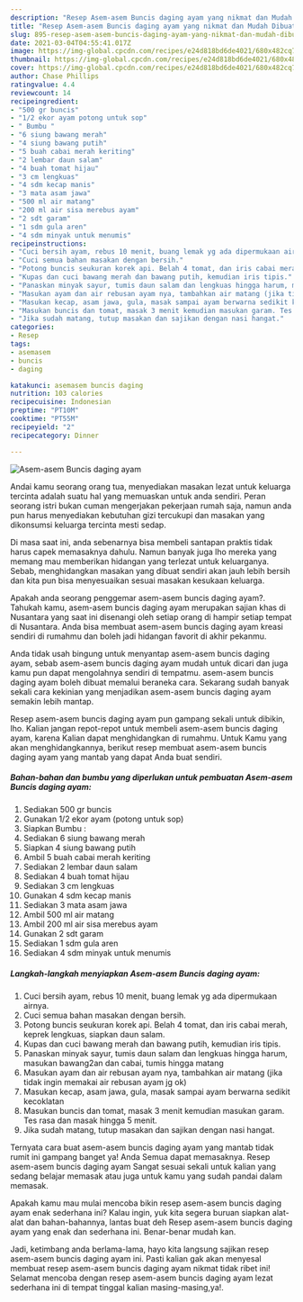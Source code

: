 ```yaml
---
description: "Resep Asem-asem Buncis daging ayam yang nikmat dan Mudah Dibuat"
title: "Resep Asem-asem Buncis daging ayam yang nikmat dan Mudah Dibuat"
slug: 895-resep-asem-asem-buncis-daging-ayam-yang-nikmat-dan-mudah-dibuat
date: 2021-03-04T04:55:41.017Z
image: https://img-global.cpcdn.com/recipes/e24d818bd6de4021/680x482cq70/asem-asem-buncis-daging-ayam-foto-resep-utama.jpg
thumbnail: https://img-global.cpcdn.com/recipes/e24d818bd6de4021/680x482cq70/asem-asem-buncis-daging-ayam-foto-resep-utama.jpg
cover: https://img-global.cpcdn.com/recipes/e24d818bd6de4021/680x482cq70/asem-asem-buncis-daging-ayam-foto-resep-utama.jpg
author: Chase Phillips
ratingvalue: 4.4
reviewcount: 14
recipeingredient:
- "500 gr buncis"
- "1/2 ekor ayam potong untuk sop"
- " Bumbu "
- "6 siung bawang merah"
- "4 siung bawang putih"
- "5 buah cabai merah keriting"
- "2 lembar daun salam"
- "4 buah tomat hijau"
- "3 cm lengkuas"
- "4 sdm kecap manis"
- "3 mata asam jawa"
- "500 ml air matang"
- "200 ml air sisa merebus ayam"
- "2 sdt garam"
- "1 sdm gula aren"
- "4 sdm minyak untuk menumis"
recipeinstructions:
- "Cuci bersih ayam, rebus 10 menit, buang lemak yg ada dipermukaan airnya."
- "Cuci semua bahan masakan dengan bersih."
- "Potong buncis seukuran korek api. Belah 4 tomat, dan iris cabai merah, keprek lengkuas, siapkan daun salam."
- "Kupas dan cuci bawang merah dan bawang putih, kemudian iris tipis."
- "Panaskan minyak sayur, tumis daun salam dan lengkuas hingga harum, masukan bawang2an dan cabai, tumis hingga matang"
- "Masukan ayam dan air rebusan ayam nya, tambahkan air matang (jika tidak ingin memakai air rebusan ayam jg ok)"
- "Masukan kecap, asam jawa, gula, masak sampai ayam berwarna sedikit kecoklatan"
- "Masukan buncis dan tomat, masak 3 menit kemudian masukan garam. Tes rasa dan masak hingga 5 menit."
- "Jika sudah matang, tutup masakan dan sajikan dengan nasi hangat."
categories:
- Resep
tags:
- asemasem
- buncis
- daging

katakunci: asemasem buncis daging 
nutrition: 103 calories
recipecuisine: Indonesian
preptime: "PT10M"
cooktime: "PT55M"
recipeyield: "2"
recipecategory: Dinner

---
```



![Asem-asem Buncis daging ayam](https://img-global.cpcdn.com/recipes/e24d818bd6de4021/680x482cq70/asem-asem-buncis-daging-ayam-foto-resep-utama.jpg)

Andai kamu seorang orang tua, menyediakan masakan lezat untuk keluarga tercinta adalah suatu hal yang memuaskan untuk anda sendiri. Peran seorang istri bukan cuman mengerjakan pekerjaan rumah saja, namun anda pun harus menyediakan kebutuhan gizi tercukupi dan masakan yang dikonsumsi keluarga tercinta mesti sedap.

Di masa  saat ini, anda sebenarnya bisa membeli santapan praktis tidak harus capek memasaknya dahulu. Namun banyak juga lho mereka yang memang mau memberikan hidangan yang terlezat untuk keluarganya. Sebab, menghidangkan masakan yang dibuat sendiri akan jauh lebih bersih dan kita pun bisa menyesuaikan sesuai masakan kesukaan keluarga. 



Apakah anda seorang penggemar asem-asem buncis daging ayam?. Tahukah kamu, asem-asem buncis daging ayam merupakan sajian khas di Nusantara yang saat ini disenangi oleh setiap orang di hampir setiap tempat di Nusantara. Anda bisa membuat asem-asem buncis daging ayam kreasi sendiri di rumahmu dan boleh jadi hidangan favorit di akhir pekanmu.

Anda tidak usah bingung untuk menyantap asem-asem buncis daging ayam, sebab asem-asem buncis daging ayam mudah untuk dicari dan juga kamu pun dapat mengolahnya sendiri di tempatmu. asem-asem buncis daging ayam boleh dibuat memalui beraneka cara. Sekarang sudah banyak sekali cara kekinian yang menjadikan asem-asem buncis daging ayam semakin lebih mantap.

Resep asem-asem buncis daging ayam pun gampang sekali untuk dibikin, lho. Kalian jangan repot-repot untuk membeli asem-asem buncis daging ayam, karena Kalian dapat menghidangkan di rumahmu. Untuk Kamu yang akan menghidangkannya, berikut resep membuat asem-asem buncis daging ayam yang mantab yang dapat Anda buat sendiri.

<!--inarticleads1-->

##### Bahan-bahan dan bumbu yang diperlukan untuk pembuatan Asem-asem Buncis daging ayam:

1. Sediakan 500 gr buncis
1. Gunakan 1/2 ekor ayam (potong untuk sop)
1. Siapkan  Bumbu :
1. Sediakan 6 siung bawang merah
1. Siapkan 4 siung bawang putih
1. Ambil 5 buah cabai merah keriting
1. Sediakan 2 lembar daun salam
1. Sediakan 4 buah tomat hijau
1. Sediakan 3 cm lengkuas
1. Gunakan 4 sdm kecap manis
1. Sediakan 3 mata asam jawa
1. Ambil 500 ml air matang
1. Ambil 200 ml air sisa merebus ayam
1. Gunakan 2 sdt garam
1. Sediakan 1 sdm gula aren
1. Sediakan 4 sdm minyak untuk menumis




<!--inarticleads2-->

##### Langkah-langkah menyiapkan Asem-asem Buncis daging ayam:

1. Cuci bersih ayam, rebus 10 menit, buang lemak yg ada dipermukaan airnya.
1. Cuci semua bahan masakan dengan bersih.
1. Potong buncis seukuran korek api. Belah 4 tomat, dan iris cabai merah, keprek lengkuas, siapkan daun salam.
1. Kupas dan cuci bawang merah dan bawang putih, kemudian iris tipis.
1. Panaskan minyak sayur, tumis daun salam dan lengkuas hingga harum, masukan bawang2an dan cabai, tumis hingga matang
1. Masukan ayam dan air rebusan ayam nya, tambahkan air matang (jika tidak ingin memakai air rebusan ayam jg ok)
1. Masukan kecap, asam jawa, gula, masak sampai ayam berwarna sedikit kecoklatan
1. Masukan buncis dan tomat, masak 3 menit kemudian masukan garam. Tes rasa dan masak hingga 5 menit.
1. Jika sudah matang, tutup masakan dan sajikan dengan nasi hangat.




Ternyata cara buat asem-asem buncis daging ayam yang mantab tidak rumit ini gampang banget ya! Anda Semua dapat memasaknya. Resep asem-asem buncis daging ayam Sangat sesuai sekali untuk kalian yang sedang belajar memasak atau juga untuk kamu yang sudah pandai dalam memasak.

Apakah kamu mau mulai mencoba bikin resep asem-asem buncis daging ayam enak sederhana ini? Kalau ingin, yuk kita segera buruan siapkan alat-alat dan bahan-bahannya, lantas buat deh Resep asem-asem buncis daging ayam yang enak dan sederhana ini. Benar-benar mudah kan. 

Jadi, ketimbang anda berlama-lama, hayo kita langsung sajikan resep asem-asem buncis daging ayam ini. Pasti kalian gak akan menyesal membuat resep asem-asem buncis daging ayam nikmat tidak ribet ini! Selamat mencoba dengan resep asem-asem buncis daging ayam lezat sederhana ini di tempat tinggal kalian masing-masing,ya!.


